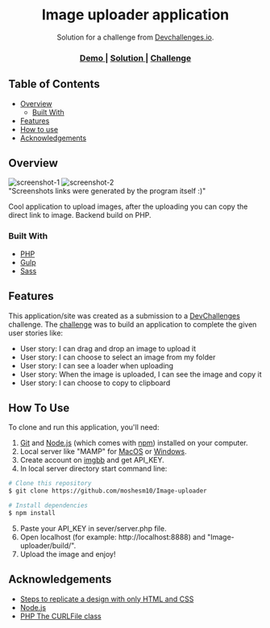 <!-- Please update value in the {}  -->

<h1 align="center">Image uploader application</h1>

<div align="center">
   Solution for a challenge from  <a href="http://devchallenges.io" target="_blank">Devchallenges.io</a>.
</div>

<div align="center">
  <h3>
    <a href="http://a0413857.xsph.ru/image-uploader/">
      Demo
    </a>
    <span> | </span>
    <a href="https://devchallenges.io/solutions/84YNcgwv0cTjWZd55c3u">
      Solution
    </a>
    <span> | </span>
    <a href="https://devchallenges.io/challenges/O2iGT9yBd6xZBrOcVirx">
      Challenge
    </a>
  </h3>
</div>

<!-- TABLE OF CONTENTS -->

## Table of Contents

- [Overview](#overview)
  - [Built With](#built-with)
- [Features](#features)
- [How to use](#how-to-use)
- [Acknowledgements](#acknowledgements)


<!-- OVERVIEW -->

## Overview

![screenshot-1](https://i.ibb.co/cJDMyKv/1-ui.jpg)
![screenshot-2](https://i.ibb.co/ZxsMygC/2-iu.jpg)
<br>
"Screenshots links were generated by the program itself :)"

Cool application to upload images, after the uploading you can copy the direct link to image. Backend build on PHP. 

### Built With

- [PHP](https://www.php.net)
- [Gulp](https://gulpjs.com/)
- [Sass](https://sass-lang.com/)

## Features

This application/site was created as a submission to a [DevChallenges](https://devchallenges.io/challenges) challenge. The [challenge](https://devchallenges.io/challenges/O2iGT9yBd6xZBrOcVirx) was to build an application to complete the given user stories like:

- User story: I can drag and drop an image to upload it
- User story: I can choose to select an image from my folder
- User story: I can see a loader when uploading
- User story: When the image is uploaded, I can see the image and copy it
- User story: I can choose to copy to clipboard

## How To Use

To clone and run this application, you'll need:
1. [Git](https://git-scm.com) and [Node.js](https://nodejs.org/en/download/) (which comes with [npm](http://npmjs.com)) installed on your computer. 
2. Local server like "MAMP" for [MacOS](https://www.mamp.info/en/mac) or [Windows](https://www.mamp.info/en/mamp/windows/).
3. Create account on [imgbb](https://imgbb.com) and get API_KEY.
4. In local server directory start command line:

```bash
# Clone this repository
$ git clone https://github.com/moshesm10/Image-uploader

# Install dependencies
$ npm install
```
5. Paste your API_KEY in sever/server.php file.
6. Open localhost (for example: http://localhost:8888) and "Image-uploader/build/".
7. Upload the image and enjoy!

## Acknowledgements

- [Steps to replicate a design with only HTML and CSS](https://devchallenges-blogs.web.app/how-to-replicate-design/)
- [Node.js](https://nodejs.org/)
- [PHP The CURLFile class](https://www.php.net/manual/en/class.curlfile.php)
